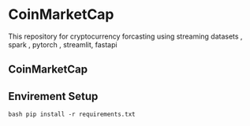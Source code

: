 # CoinMarketCap
This repository for cryptocurrency forcasting using streaming datasets , spark , pytorch , streamlit, fastapi

## CoinMarketCap


## Envirement Setup
```bash pip install -r requirements.txt```

